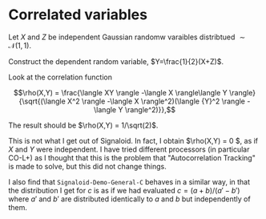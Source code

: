 # Correlated variables

Let $X$ and $Z$ be independent Gaussian randomw varaibles distribtued $\sim\mathcal{N}(1,1)$.

Construct the dependent random variable, $Y=\frac{1}{2}(X+Z)$.

Look at the correlation function

$$\rho(X,Y) = \frac{\langle XY \rangle -\langle X \rangle\langle Y \rangle}{\sqrt{(\langle X^2 \rangle -\langle X \rangle^2)(\langle {Y}^2 \rangle -\langle Y \rangle^2)}},$$

The result should be $\rho(X,Y) = 1/\sqrt(2)$. 

This is not what I get out of Signaloid. In fact, I obtain $\rho(X,Y) = 0 $, as if $X$ and $Y$ were independent. I have tried different processors (in particular CO-L+) as I thought that this is the problem that "Autocorrelation Tracking" is made to solve, but this did not change things.

I also find that `Signaloid-Demo-General-C` behaves in a similar way, in that the distribution I get for $c$ is as if we had evaluated $c=(a+b)/(a'-b')$ where $a'$ and $b'$ are distributed identically to $a$ and $b$ but independently of them.
